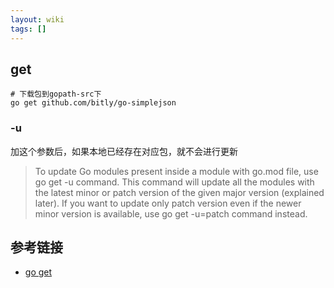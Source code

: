```yaml
---
layout: wiki
tags: []
---
```


## get

```shell
# 下载包到gopath-src下
go get github.com/bitly/go-simplejson
```

### -u

加这个参数后，如果本地已经存在对应包，就不会进行更新

> To update Go modules present inside a module with go.mod file, use go get -u command. This command will update all the modules with the latest minor or patch version of the given major version (explained later). If you want to update only patch version even if the newer minor version is available, use go get -u=patch command instead.

## 参考链接

* [go get](http://wiki.jikexueyuan.com/project/go-command-tutorial/0.3.html)